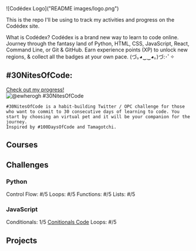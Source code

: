![Codédex Logo]("README images/logo.png")

This is the repo I'll be using to track my activities and progress on the Codédex site.


What is Codédex?
Codédex is a brand new way to learn to code online. Journey through the fantasy land of Python, HTML, CSS, JavaScript, React, Command Line, or Git & GitHub. Earn experience points (XP) to unlock new regions, & collect all the badges at your own pace.
(づ｡◕‿‿◕｡)づ:･ﾟ✧


## #30NitesOfCode:
  [Check out my progress!](https://www.codedex.io/@ewherogh/30-nites-of-code)  
  ![@ewherogh #30NitesOfCode](https://www.codedex.io/api/petStatus?user=ewherogh)

    #30NitesOfCode is a habit-building Twitter / OPC challenge for those who want to commit to 30 consecutive days of learning to code. You start by choosing an virtual pet and it will be your companion for the journey.
    Inspired by #100DaysOfCode and Tamagotchi.


## Courses


## Challenges
### Python
Control Flow: #/5
Loops: #/5
Functions: #/5
Lists: #/5


### JavaScript
Conditionals: 1/5
    [Conitionals Code](/Codédex/Challenges/JavaScript/Conditionals)
Loops: #/5

## Projects